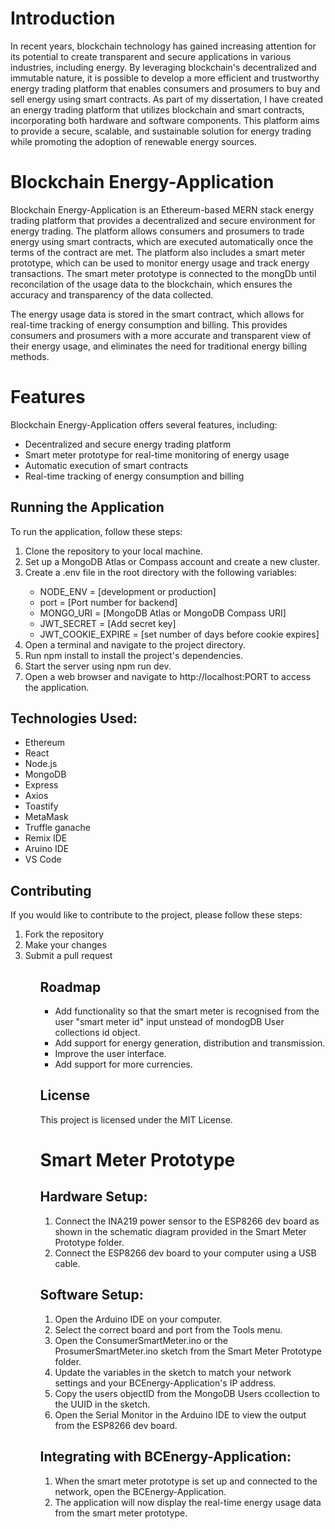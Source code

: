 <h1>Introduction</h1>

<p>In recent years, blockchain technology has gained increasing attention for its potential to create transparent and secure applications in various industries, including energy. By leveraging blockchain's decentralized and immutable nature, it is possible to develop a more efficient and trustworthy energy trading platform that enables consumers and prosumers to buy and sell energy using smart contracts. As part of my dissertation, I have created an energy trading platform that utilizes blockchain and smart contracts, incorporating both hardware and software components. This platform aims to provide a secure, scalable, and sustainable solution for energy trading while promoting the adoption of renewable energy sources.</p>

<h1>Blockchain Energy-Application</h1>
<p>Blockchain Energy-Application is an Ethereum-based MERN stack energy trading platform that provides a decentralized and secure environment for energy trading. The platform allows consumers and prosumers to trade energy using smart contracts, which are executed automatically once the terms of the contract are met. 
The platform also includes a smart meter prototype, which can be used to monitor energy usage and track energy transactions. The smart meter prototype is connected to the mongDb until reconcilation of the usage data to the blockchain, which ensures the accuracy and transparency of the data collected.</p>

<p>The energy usage data is stored in the smart contract, which allows for real-time tracking of energy consumption and billing. This provides consumers and prosumers with a more accurate and transparent view of their energy usage, and eliminates the need for traditional energy billing methods.</p>

<h1>Features</h1>

<p>Blockchain Energy-Application offers several features, including:</p>
<ul>
  <li>Decentralized and secure energy trading platform</li>
  <li>Smart meter prototype for real-time monitoring of energy usage</li>
  <li>Automatic execution of smart contracts</li>
  <li>Real-time tracking of energy consumption and billing</li>
</ul>



<h2>Running the Application</h2>

<p>To run the application, follow these steps:</p>


<ol>
  <li>Clone the repository to your local machine.</li>
  <li>Set up a MongoDB Atlas or Compass account and create a new cluster.</li>
  <li>Create a .env file in the root directory with the following variables:</li>
      <ul>
        <li>NODE_ENV = [development or production]</li>
        <li>port = [Port number for backend]</li>
        <li>MONGO_URI = [MongoDB Atlas or MongoDB Compass URI]</li>
        <li>JWT_SECRET = [Add secret key]</li>
        <li>JWT_COOKIE_EXPIRE = [set number of days before cookie expires]</li>
      </ul>
  <li>Open a terminal and navigate to the project directory.</li>
  <li>Run npm install to install the project's dependencies.</li>
  <li>Start the server using npm run dev.</li>
  <li>Open a web browser and navigate to http://localhost:PORT to access the application.</li>
</ol>



<h2>Technologies Used:</h2>
<ul>
  <li>Ethereum</li>
  <li>React</li>
  <li>Node.js</li>
  <li>MongoDB</li>
  <li>Express</li>
  <li>Axios</li>
  <li>Toastify</li>
  <li>MetaMask</li>
  <li>Truffle ganache</li>
  <li>Remix IDE</li>
  <li>Aruino IDE</li>
  <li>VS Code</li>
</ul>
<h2>Contributing</h2>

If you would like to contribute to the project, please follow these steps:
<ol>
  <li>Fork the repository</li>
  <li>Make your changes</li>
  <li>Submit a pull request</li>
<ol>

<h2>Roadmap</h2>
<ul>
<li>Add functionality so that the smart meter is recognised from the user "smart meter id" input unstead of mondogDB User collections id object.</li>
<li>Add support for energy generation, distribution and transmission.</li>
<li>Improve the user interface.</li>
<li>Add support for more currencies.</li>
</ul>

<h2>License</h2>

  <p>This project is licensed under the MIT License. </p>


<h1>Smart Meter Prototype</h1>

<h2>Hardware Setup:</h2>

1. Connect the INA219 power sensor to the ESP8266 dev board as shown in the schematic diagram provided in the Smart Meter Prototype folder.
2. Connect the ESP8266 dev board to your computer using a USB cable.

<h2>Software Setup:</h2>

1. Open the Arduino IDE on your computer.
2. Select the correct board and port from the Tools menu.
3. Open the ConsumerSmartMeter.ino or the ProsumerSmartMeter.ino sketch from the Smart Meter Prototype folder.
4. Update the variables in the sketch to match your network settings and your BCEnergy-Application's IP address.
5. Copy the users objectID from the MongoDB Users ccollection to the UUID in the sketch.
6. Open the Serial Monitor in the Arduino IDE to view the output from the ESP8266 dev board.

<h2>Integrating with BCEnergy-Application:</h2>

1. When the smart meter prototype is set up and connected to the network, open the BCEnergy-Application.
2. The application will now display the real-time energy usage data from the smart meter prototype.
